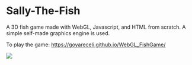 # Sally-The-Fish
A 3D fish game made with WebGL, Javascript, and HTML from scratch. A simple self-made graphics engine is used.

To play the game: https://goyareceli.github.io/WebGL_FishGame/

![](https://github.com/GoyaReceli/Sally-The-Fish-/blob/main/sally.gif)
